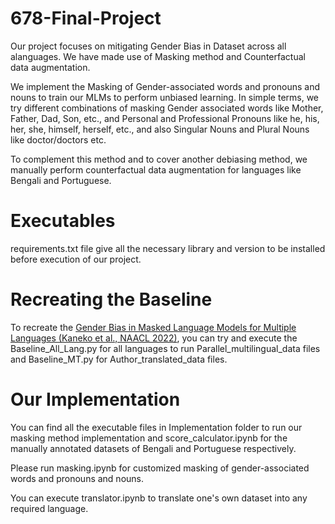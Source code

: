 # 678-Final-Project

Our project focuses on mitigating Gender Bias in Dataset across all alanguages. We have made use of Masking method and Counterfactual data augmentation.

We implement the Masking of Gender-associated words and pronouns and nouns to train our MLMs to perform unbiased learning. In simple terms, we try different combinations of masking Gender associated words like Mother, Father, Dad, Son, etc., and Personal and Professional Pronouns like he, his, her, she, himself, herself, etc., and also Singular Nouns and Plural Nouns like doctor/doctors etc.   

To complement this method and to cover another debiasing method, we manually perform counterfactual data augmentation for languages like Bengali and Portuguese.

# Executables
requirements.txt file give all the necessary library and version to be installed before execution of our project.

# Recreating the Baseline
To recreate the [Gender Bias in Masked Language Models for Multiple Languages (Kaneko et al., NAACL 2022)]([url](https://aclanthology.org/2022.naacl-main.197/)), you can try and execute the Baseline_All_Lang.py for all languages to run Parallel_multilingual_data files and Baseline_MT.py for Author_translated_data files. 

# Our Implementation

You can find all the executable files in Implementation folder to run our masking method implementation and score_calculator.ipynb for the manually annotated datasets of Bengali and Portuguese respectively.

Please run masking.ipynb for customized masking of gender-associated words and pronouns and nouns.

You can execute translator.ipynb to translate one's own dataset into any required language.

